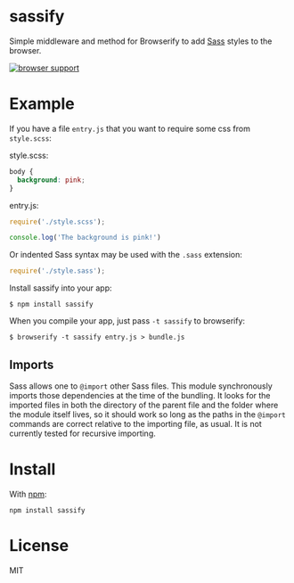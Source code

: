 # sassify #

Simple middleware and method for Browserify to add [Sass](http://sass-lang.com) styles to the browser.

[![browser support](https://ci.testling.com/davidguttman/sassify.png)
](https://ci.testling.com/davidguttman/sassify)

# Example

If you have a file `entry.js` that you want to require some css from `style.scss`:

style.scss:
``` css
body {
  background: pink;
}
```

entry.js:
``` js
require('./style.scss');

console.log('The background is pink!')
```

Or indented Sass syntax may be used with the `.sass` extension:
``` js
require('./style.sass');
```

Install sassify into your app:

```
$ npm install sassify
```

When you compile your app, just pass `-t sassify` to browserify:

```
$ browserify -t sassify entry.js > bundle.js
```

## Imports

Sass allows one to `@import` other Sass files. This module synchronously imports those dependencies at the time of the bundling. It looks for the imported files in both the directory of the parent file and the folder where the module itself lives, so it should work so long as the paths in the `@import` commands are correct relative to the importing file, as usual. It is not currently tested for recursive importing.

# Install

With [npm](https://npmjs.org):

```
npm install sassify
```

# License

MIT

